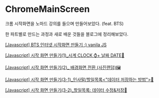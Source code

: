# ChromeMainScreen
<p>크롬 시작화면을 노마드 강의를 들으며 만들어보았다. (feat. BTS)
<p>한 파트별로 만드는 과정과 새로 배운 것들을 블로그에 정리해보았다.

<p><a href ="https://blog.naver.com/namju1v/222110340488">[Javascript] BTS 인터넷 시작화면 만들기 :) vanila JS</a>
<p><a href ="https://blog.naver.com/namju1v/222112767880">[Javascript] 시작 화면 만들기(1)_시계 CLOCK ⌚+ 날짜 DATE📆</a>
<p><a href="https://blog.naver.com/namju1v/222126033858">[Javascript] 시작 화면 만들기(2)_ 배경화면 전환 (사진랜덤)🖼</a>
<p><a href="https://blog.naver.com/namju1v/222130171352">[Javascript] 시작 화면 만들기(3-1)_인사말/할일목록<"데이터 저장하는 방법">💾</a>
<p><a href="https://blog.naver.com/namju1v/222131824837">[Javascript] 시작 화면 만들기(3-2)_할일목록: 데이터 수정&저장💾</a>
<!--   <a href=""></a> -->
  
